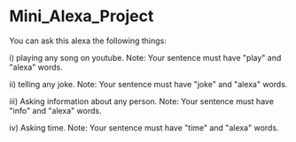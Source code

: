 # Mini_Alexa_Project

You can ask this alexa the following things:

i) playing any song on youtube. Note: Your sentence must have "play" and "alexa" words.

ii) telling any joke. Note: Your sentence must have "joke" and "alexa" words.

iii) Asking information about any person. Note: Your sentence must have "info" and "alexa" words.

iv) Asking time. Note: Your sentence must have "time" and "alexa" words.
